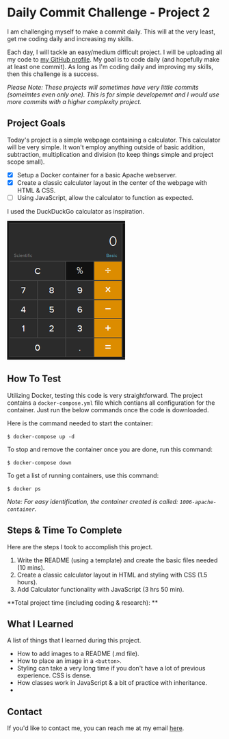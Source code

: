 # Daily Commit Challenge - Project 2

I am challenging myself to make a commit daily. This will at the very least, get me coding daily and increasing my skills. 

Each day, I will tackle an easy/medium difficult project. I will be uploading all my code to [my GitHub profile](https://github.com/willbushie). My goal is to code daily (and hopefully make at least one commit). As long as I'm coding daily and improving my skills, then this challenge is a success.

*Please Note: These projects will sometimes have very little commits (someimtes even only one). This is for simple developemnt and I would use more commits with a higher complexity project.*

## Project Goals

Today's project is a simple webpage containing a calculator. This calculator will be very simple. It won't employ anything outside of basic addition, subtraction, multiplication and division (to keep things simple and project scope small). 

- [x] Setup a Docker container for a basic Apache webserver.
- [x] Create a classic calculator layout in the center of the webpage with HTML & CSS.
- [ ] Using JavaScript, allow the calculator to function as expected.

I used the DuckDuckGo calculator as inspiration.

![Photo of the DuckDuckGo Calculator](resources/inspiration-calc.png)

## How To Test

Utilizing Docker, testing this code is very straightforward. The project contains a `docker-compose.yml` file which contians all configuration for the container. Just run the below commands once the code is downloaded. 

Here is the command needed to start the container:
```
$ docker-compose up -d
```

To stop and remove the container once you are done, run this command:
```
$ docker-compose down
```

To get a list of running containers, use this command: 
```
$ docker ps
```

*Note: For easy identification, the container created is called: `1006-apache-container`.*

## Steps & Time To Complete

Here are the steps I took to accomplish this project. 

1. Write the README (using a template) and create the basic files needed (10 mins).
2. Create a classic calculator layout in HTML and styling with CSS (1.5 hours).
3. Add Calculator functionality with JavaScript (3 hrs 50 min).

**Total project time (including coding & research): **

## What I Learned

A list of things that I learned during this project.

- How to add images to a README (.md file).
- How to place an image in a `<button>`.
- Styling can take a very long time if you don't have a lot of previous experience. CSS is dense.
- How classes work in JavaScript & a bit of practice with inheritance.
- 

## Contact

If you'd like to contact me, you can reach me at my email [here](mailto:willbushie@gmail.com).